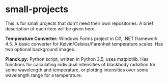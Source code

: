 # small-projects
This is for small projects that don't need their own repositories. 
A brief description of each item will be given here.

**Temperature Converter:**
Windows Forms project in C#, .NET framework 4.5.
A basic converter for Kelvin/Celsius/Farenheit temperature scales. Has two optional background images.

**Planck.py:**
Python script, written in Python 3.5, uses matplotlib.
Has functions for calculating individual intensities of blackbody radiation for some wavelength and temperature, or plotting intensities over some wavelength range for a temperature.
